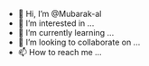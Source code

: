 - 👋 Hi, I’m @Mubarak-al
- 👀 I’m interested in ...
- 🌱 I’m currently learning ...
- 💞️ I’m looking to collaborate on ...
- 📫 How to reach me ...

<!---
Mubarak-al/Mubarak-al is a ✨ special ✨ repository because its `README.md` (this file) appears on your GitHub profile.
You can click the Preview link to take a look at your changes.
--->
